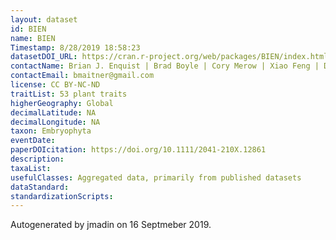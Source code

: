 ```yaml
---
layout: dataset
id: BIEN
name: BIEN
Timestamp: 8/28/2019 18:58:23
datasetDOI_URL: https://cran.r-project.org/web/packages/BIEN/index.html
contactName: Brian J. Enquist | Brad Boyle | Cory Merow | Xiao Feng | Dan Park |Brian S. Maitner | BIEN working group
contactEmail: bmaitner@gmail.com
license: CC BY-NC-ND
traitList: 53 plant traits
higherGeography: Global
decimalLatitude: NA
decimalLongitude: NA
taxon: Embryophyta
eventDate: 
paperDOIcitation: https://doi.org/10.1111/2041-210X.12861
description: 
taxaList: 
usefulClasses: Aggregated data, primarily from published datasets
dataStandard: 
standardizationScripts: 
---
```


Autogenerated by jmadin on 16 Septmeber 2019.

